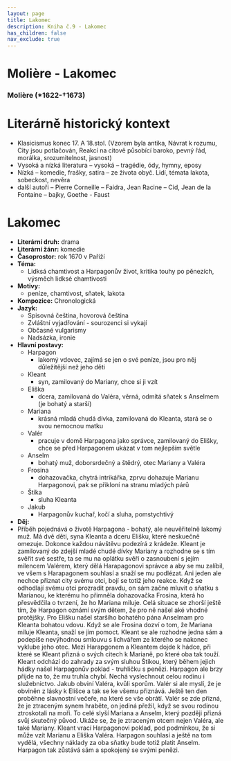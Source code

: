 ```yaml
---
layout: page
title: Lakomec
description: Kniha č.9 - Lakomec
has_children: false
nav_exclude: true
---
```

# Molière - Lakomec

### Molière (*1622-†1673)

# Literárně historický kontext
- Klasicismus konec 17. A 18.stol. (Vzorem byla antika, Návrat k rozumu, City jsou potlačován, Reakcí na citově působící baroko, pevný řád, morálka, srozumitelnost, jasnost)
- Vysoká a nízká literatura – vysoká – tragédie, ódy, hymny, eposy
- Nízká – komedie, frašky, satira – ze života obyč. Lidí, témata lakota, sobeckost, nevěra
- další autoři – Pierre Corneille – Faidra, Jean Racine – Cid, Jean de la Fontaine – bajky, Goethe - Faust

# Lakomec
- **Literární druh:** drama
- **Literární žánr:** komedie
- **Časoprostor:**  rok 1670 v Paříží
- **Téma:** 
    - Lidksá chamtivost a Harpagonův život, kritika touhy po pěnezích, výsměch lidksé chamtivosti
- **Motivy:**
    - peníze, chamtivost, sňatek, lakota
- **Kompozice:** Chronologická
- **Jazyk:**
    - Spisovná čeština, hovorová čeština
    - Zvláštní vyjadřování - sourozenci si vykají
    - Občasné vulgarismy
    - Nadsázka, ironie
- **Hlavní postavy:**
    - Harpagon
        - lakomý vdovec, zajímá se jen o své peníze, jsou pro něj důležitější než jeho děti
    - Kleant
        - syn, zamilovaný do Mariany, chce si ji vzít
    - Eliška
        - dcera, zamilovaná do Valéra, věrná, odmítá sňatek s Anselmem (je bohatý a starší)
    - Mariana
        - krásná mladá chudá dívka, zamilovaná do Kleanta, stará se o svou nemocnou matku
    - Valér
        - pracuje v domě Harpagona jako správce, zamilovaný do Elišky, chce se před Harpagonem ukázat v tom nejlepším světle
    - Anselm
        - bohatý muž, doborsrdečný a štědrý, otec Mariany a Valéra
    - Frosina
        - dohazovačka, chytrá intrikářka, zprvu dohazuje Marianu Harpagonovi, pak se přikloní na stranu mladých párů
    - Štika
        - sluha Kleanta
    - Jakub
        - Harpagonův kuchař, kočí a sluha, pomstychtivý
- **Děj:**
- Příběh pojednává o životě Harpagona - bohatý, ale neuvěřitelně lakomý muž. Má dvě děti, syna Kleanta a dceru Elišku, které neskuečně omezuje. Dokonce každou návštěvu podezírá z krádeže.
Kleant je zamilovaný do zdejší mladé chudé dívky Mariany a rozhodne se s tím svěřit své sestře, ta se mu na oplátku svěří o zasnoubení s jejím milencem Valérem, který dělá Harapagonovi správce a aby se mu zalíbil, ve všem s Harapagonem souhlasí a snaží se mu podlézat. Ani jeden ale nechce přiznat city svému otci, bojí se totiž jeho reakce. Když se odhodlají svému otci prozradit pravdu, on sám začne mluvit o sňatku s Marianou, ke kterému ho přimněla dohazovačka Frosina, která ho přesvědčila o tvrzení, že ho Mariana miluje.
Celá situace se zhorší ještě tím, že Harpagon oznámí svým dětem, že pro ně našel aké vhodné protějšky. Pro Elišku našel staršího bohatého pána Anselmam pro Kleanta bohatou vdovu. Když se ale Frosina dozví o tom, že Mariana miluje Kleanta, snaží se jim pomoct.
Kleant se ale rozhodne jedna sám a podepíše nevýhodnou smlouvu s lichvářem ze kterého se nakonec vyklube jeho otec. Mezi Harapgonem a Kleantem dojde k hádce, při které se Kleant přizná o svých citech k Marianě, po které oba tak touží. Kleant odchází do zahrady za svým sluhou Štikou, který během jejich hádky našel Harpagonův poklad - truhličku s penězi. Harpagon ale brzy přijde na to, že mu truhla chybí. Nechá vyslechnout celou rodinu i služebnictvo. Jakub obviní Valéra, kvůli sporům. Valér si ale myslí, že je obviněn z lásky k Elišce a tak se ke všemu přiznává. Ještě ten den proběhne slavnostní večeře, na které se vše obrátí.
Valér se zde přizná, že je ztraceným synem hraběte, on jediná přežil, když se svou rodinou ztroskotali na moři. To celé slyší Mariana a Anselm, který později přizná svůj skutečný původ. Ukáže se, že je ztraceným otcem nejen Valéra, ale také Mariany.
Kleant vrací Harpagonovi poklad, pod podmínkou, že si může vzít Marianu a Eliška Valéra. Harpagon souhlasí a ještě na tom vydělá, všechny náklady za oba sňatky bude totiž platit Anselm. Harpagon tak zůstává sám a spokojený se svými penězi.